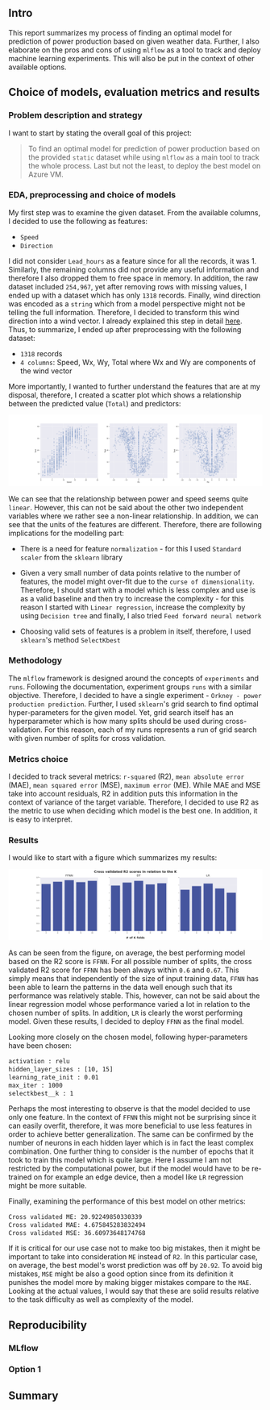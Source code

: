 ## Intro
This report summarizes my process of finding an optimal model for prediction of
power production based on given weather data. Further, I also elaborate on the
pros and cons of using `mlflow` as a tool to track and deploy machine learning
experiments. This will also be put in the context of other available options.

## Choice of models, evaluation metrics and results
### Problem description and strategy
I want to start by stating the overall goal of this project:

> To find an optimal model for prediction of power production based on the
  provided `static` dataset while using `mlflow` as a main tool to track the whole
  process. Last but not the least, to deploy the best model on Azure VM.

### EDA, preprocessing and choice of models
My first step was to examine the given dataset. From the available columns,
I decided to use the following as features:

- `Speed`
- `Direction`

I did not consider `Lead_hours` as a feature since for all the records, it was 1. Similarly, the remaining columns did not provide any useful information and therefore I also dropped them to free space in memory. In addition, the raw dataset included `254,967`, yet after removing rows with missing values, I ended up with a dataset which has only `1318` records. Finally, wind direction was encoded as a `string` which from a model perspective might not be telling the full information. Therefore, I decided to transform this wind direction into a wind vector. I already explained this step in detail [here](https://github.com/LudekCizinsky/time-series-prediction/blob/main/report.md#preprocessing). Thus, to summarize, I ended up after preprocessing with the following dataset:
- `1318` records
- `4 columns`: Speed, Wx, Wy, Total where Wx and Wy are components of the wind
  vector

More importantly, I wanted to further understand the features that are at my
disposal, therefore, I created a scatter plot which shows a relationship between the predicted value (`Total`) and predictors:

![](figures/power_vs_vars.png)

We can see that the relationship between power and speed seems quite `linear`.
However, this can not be said about the other two independent variables where
we rather see a non-linear relationship. In addition, we can see that the units
of the features are different. Therefore, there are following implications
for the modelling part:

- There is a need for feature `normalization` - for this I used `Standard
  scaler` from the `sklearn` library

- Given a very small number of data points relative to the number of features,
  the model might over-fit due to the `curse of dimensionality`. Therefore,
  I should start with a model which is less complex and use is as a valid
  baseline and then try to increase the complexity - for this reason I started with `Linear regression`, increase the complexity   by using `Decision tree` and finally, I also tried `Feed forward neural network`

- Choosing valid sets of features is a problem in itself, therefore, I used `sklearn`'s method `SelectKbest` 

### Methodology
The `mlflow` framework is designed around the concepts of `experiments` and `runs`. Following the documentation, experiment groups `runs` with a similar objective. Therefore, I decided to have a single experiment - `Orkney - power production prediction`. Further, I used `sklearn`'s grid search to find optimal hyper-parameters for the given model. Yet, grid search itself has an hyperparameter which is how many splits should be used during cross-validation. For this reason, each of my runs represents a run of grid search with given number of splits for cross validation.

### Metrics choice
I decided to track several metrics: `r-squared` (R2), `mean absolute error` (MAE), `mean squared error` (MSE), `maximum error` (ME). While MAE and MSE take into account residuals, R2 in addition puts this information in the context of variance of the target variable. Therefore, I decided to use R2 as the metric to use when deciding which model is the best one. In addition, it is easy to interpret.

### Results
I would like to start with a figure which summarizes my results:

![](figures/r2_vs_k.png)

As can be seen from the figure, on average, the best performing model based on
the R2 score is `FFNN`. For all possible number of splits, the cross validated R2 score for `FFNN` has been always within `0.6` and `0.67`. This simply means that independently of the size of input training data, `FFNN` has been able to learn the patterns in the data well enough such that its performance was relatively stable. This, however, can not be said about the linear regression model whose performance varied a lot in relation to the chosen number of splits. In addition, `LR` is clearly the worst performing model. Given these results, I decided to deploy `FFNN` as the final model.

Looking more closely on the chosen model, following hyper-parameters have been
chosen:

```
activation : relu
hidden_layer_sizes : [10, 15]
learning_rate_init : 0.01
max_iter : 1000
selectkbest__k : 1
```

Perhaps the most interesting to observe is that the model decided to use only
one feature. In the context of `FFNN` this might not be surprising since it can
easily overfit, therefore, it was more beneficial to use less features in order
to achieve better generalization. The same can be confirmed by the number of
neurons in each hidden layer which is in fact the least complex combination. One
further thing to consider is the number of epochs that it took to train this
model which is quite large. Here I assume I am not restricted by the
computational power, but if the model would have to be re-trained on for example
an edge device, then a model like `LR` regression might be more suitable.

Finally, examining the performance of this best model on other metrics:

```
Cross validated ME: 20.92249850330339
Cross validated MAE: 4.675845283832494
Cross validated MSE: 36.60973648174768
```

If it is critical for our use case not to make too big mistakes, then it might
be important to take into consideration `ME` instead of `R2`. In this particular
case, on average, the best model's worst prediction was off by `20.92`. To avoid
big mistakes, `MSE` might be also a good option since from its definition it
punishes the model more by making bigger mistakes compare to the `MAE`. Looking
at the actual values, I would say that these are solid results relative to the
task difficulty as well as complexity of the model.

## Reproducibility
### MLflow

### Option 1

## Summary 

